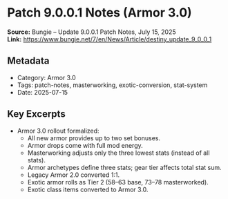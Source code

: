 # Patch 9.0.0.1 Notes (Armor 3.0)

**Source:** Bungie – Update 9.0.0.1 Patch Notes, July 15, 2025  
**Link:** <https://www.bungie.net/7/en/News/Article/destiny_update_9_0_0_1>

## Metadata

- Category: Armor 3.0
- Tags: patch-notes, masterworking, exotic-conversion, stat-system
- Date: 2025-07-15

## Key Excerpts

- Armor 3.0 rollout formalized:
  - All new armor provides up to two set bonuses.
  - Armor drops come with full mod energy.
  - Masterworking adjusts only the three lowest stats (instead of all stats).
  - Armor archetypes define three stats; gear tier affects total stat sum.
  - Legacy Armor 2.0 converted 1:1.
  - Exotic armor rolls as Tier 2 (58–63 base, 73–78 masterworked).
  - Exotic class items converted to Armor 3.0.
